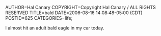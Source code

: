 AUTHOR=Hal Canary
COPYRIGHT=Copyright Hal Canary / ALL RIGHTS RESERVED
TITLE=bald
DATE=2006-08-16 14:08:48-05:00 (CDT)
POSTID=625
CATEGORIES=life;

I almost hit an adult bald eagle in my car today.
